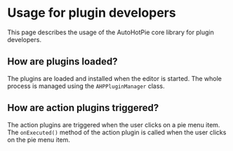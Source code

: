 # Usage for plugin developers
This page describes the usage of the AutoHotPie core library for plugin developers.

## How are plugins loaded?
The plugins are loaded and installed when the editor is started. The whole process is managed using the `AHPPluginManager` class.

## How are action plugins triggered?
The action plugins are triggered when the user clicks on a pie menu item. The `onExecuted()` method of the action plugin is called when the user clicks on the pie menu item.
